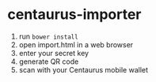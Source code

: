 # centaurus-importer

1. run `bower install`
2. open import.html in a web browser
3. enter your secret key
4. generate QR code
5. scan with your Centaurus mobile wallet
